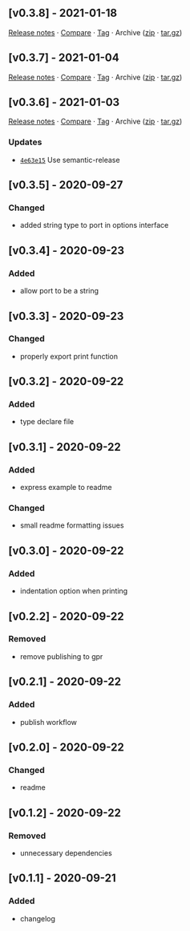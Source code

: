 ## [v0.3.8] - 2021-01-18

[Release notes](https://github.com/BetaHuhn/running-at/releases/tag/v0.3.8) · [Compare](https://github.com/BetaHuhn/running-at/compare/v0.3.7...v0.3.8) · [Tag](https://github.com/BetaHuhn/running-at/tree/v0.3.8) · Archive ([zip](https://github.com/BetaHuhn/running-at/archive/v0.3.8.zip) · [tar.gz](https://github.com/BetaHuhn/running-at/archive/v0.3.8.tar.gz))

## [v0.3.7] - 2021-01-04

[Release notes](https://github.com/BetaHuhn/running-at/releases/tag/v0.3.7) · [Compare](https://github.com/BetaHuhn/running-at/compare/v0.3.6...v0.3.7) · [Tag](https://github.com/BetaHuhn/running-at/tree/v0.3.7) · Archive ([zip](https://github.com/BetaHuhn/running-at/archive/v0.3.7.zip) · [tar.gz](https://github.com/BetaHuhn/running-at/archive/v0.3.7.tar.gz))

## [v0.3.6] - 2021-01-03

[Release notes](https://github.com/BetaHuhn/running-at/releases/tag/v0.3.6) · [Compare](https://github.com/BetaHuhn/running-at/compare/v0.3.5...v0.3.6) · [Tag](https://github.com/BetaHuhn/running-at/tree/v0.3.6) · Archive ([zip](https://github.com/BetaHuhn/running-at/archive/v0.3.6.zip) · [tar.gz](https://github.com/BetaHuhn/running-at/archive/v0.3.6.tar.gz))

### Updates

- [`4e63e15`](https://github.com/BetaHuhn/running-at/commit/4e63e15)  Use semantic-release

## [v0.3.5] - 2020-09-27
### Changed
- added string type to port in options interface

## [v0.3.4] - 2020-09-23
### Added
- allow port to be a string

## [v0.3.3] - 2020-09-23
### Changed
- properly export print function

## [v0.3.2] - 2020-09-22
### Added
- type declare file

## [v0.3.1] - 2020-09-22
### Added
- express example to readme
### Changed
- small readme formatting issues

## [v0.3.0] - 2020-09-22
### Added
- indentation option when printing

## [v0.2.2] - 2020-09-22
### Removed
- remove publishing to gpr

## [v0.2.1] - 2020-09-22
### Added
- publish workflow

## [v0.2.0] - 2020-09-22
### Changed
- readme

## [v0.1.2] - 2020-09-22
### Removed
- unnecessary dependencies

## [v0.1.1] - 2020-09-21
### Added
- changelog
